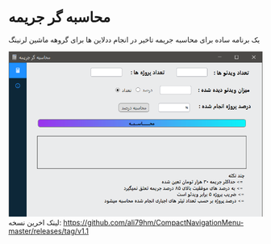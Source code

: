 # محاسبه گر جریمه
 یک برنامه ساده برای محاسبه جریمه تاخیر در انجام ددلاین ها برای گروهه ماشین لرنینگ 

![Screengrab](Screengrab.png)
لینک اخرین نسخه:
https://github.com/ali79hm/CompactNavigationMenu-master/releases/tag/v1.1
